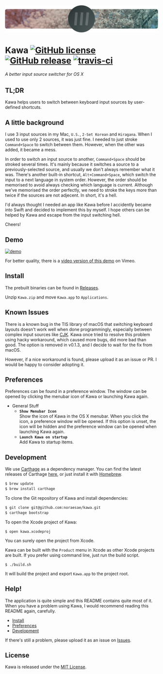 ![logo](resource/png/logo.png)

# Kawa [![GitHub license](https://img.shields.io/badge/license-MIT-lightgrey.svg)](https://raw.githubusercontent.com/noraesae/kawa/master/LICENSE) [![GitHub release](https://img.shields.io/github/release/noraesae/kawa.svg)](https://github.com/noraesae/kawa/releases) [![travis-ci](https://travis-ci.org/noraesae/kawa.svg)](https://travis-ci.org/noraesae/kawa)

###### A better input source switcher for OS X

## TL;DR
Kawa helps users to switch between keyboard input sources by user-defined
shortcuts.

## A little background

I use 3 input sources in my Mac, `U.S.`, `2-Set Korean` and `Hiragana`. When
I used to use only 2 sources, it was just fine. I needed to just stroke `Command+Space`
to switch between them. However, when the other was added, it became a mess.

In order to switch an input source to another, `Command+Space` should be
stroked several times. It's mainly because it switches a source to a
previously-selected source, and usually we don't always remember what it was.
There's another built-in shortcut, `Alt+Command+Space`, which switch the input
to a next language in system order. However, the order should be memorised to
avoid always checking which language is current. Although we've memorised the
order perfectly, we need to stroke the keys more than twice if the sources
are not adjecent. In short, it's a hell.

I'd always thought I needed an app like Kawa before I accidently became into
Swift and decided to implement this by myself. I hope others can be helped
by Kawa and escape from the input switching hell.

Cheers!

## Demo

[![demo](https://cloud.githubusercontent.com/assets/1013641/9109734/d73505e4-3c72-11e5-9c71-49cdf4a484da.gif)](http://vimeo.com/135542587)

For better quality, there is a
[video version of this demo](http://vimeo.com/135542587) on Vimeo.

## Install

The prebuilt binaries can be found in [Releases](https://github.com/noraesae/kawa/releases).

Unzip `Kawa.zip` and move `Kawa.app` to `Applications`.

## Known Issues

There is a known bug in the TIS library of macOS that switching keyboard
layouts doesn't work well when done programmingly, especially between complex
input sources like [CJK](https://en.wikipedia.org/wiki/CJK_characters).
Kawa once tried to resolve this problem using hacky workaround, which caused
more bugs, did more bad than good. The option is removed in v0.1.3, and I
decide to wait for the fix from macOS.

However, if a nice workaround is found, please upload it as an issue or PR. I
would be happy to consider adopting it.

## Preferences

Preferences can be found in a preference window. The window can be opened by
clicking the menubar icon of Kawa or launching Kawa again.

* General Stuff
  * **`Show Menubar Icon`**  
    Show the icon of Kawa in the OS X menubar. When you click the icon, a
    preference window will be opened. If this option is unset, the icon will be
    hidden and the preference window can be opened when launching Kawa again.
  * **`Launch Kawa on startup`**  
    Add Kawa to startup items.

## Development

We use [Carthage](https://github.com/Carthage/Carthage) as a dependency manager.
You can find the latest releases of Carthage [here](https://github.com/Carthage/Carthage/releases),
or just install it with [Homebrew](http://brew.sh).

```bash
$ brew update
$ brew install carthage
```

To clone the Git repository of Kawa and install dependencies:

```bash
$ git clone git@github.com:noraesae/kawa.git
$ carthage bootstrap
```

To open the Xcode project of Kawa:

```
$ open kawa.xcodeproj
```

You can surely open the project from Xcode.

Kawa can be built with the `Product` menu in Xcode as other Xcode projects
are built. If you prefer using command line, just run the build script.

```
$ ./build.sh
```

It will build the project and export `Kawa.app` to the project root.

## Help!

The application is quite simple and this README contains quite most of it. When
you have a problem using Kawa, I would recommend reading this README again,
carefully.

* [Install](#install)
* [Preferences](#preferences)
* [Development](#development)

If there's still a problem, please upload it as an issue on
[Issues](https://github.com/noraesae/kawa/issues).

## License

Kawa is released under the [MIT License](LICENSE).
